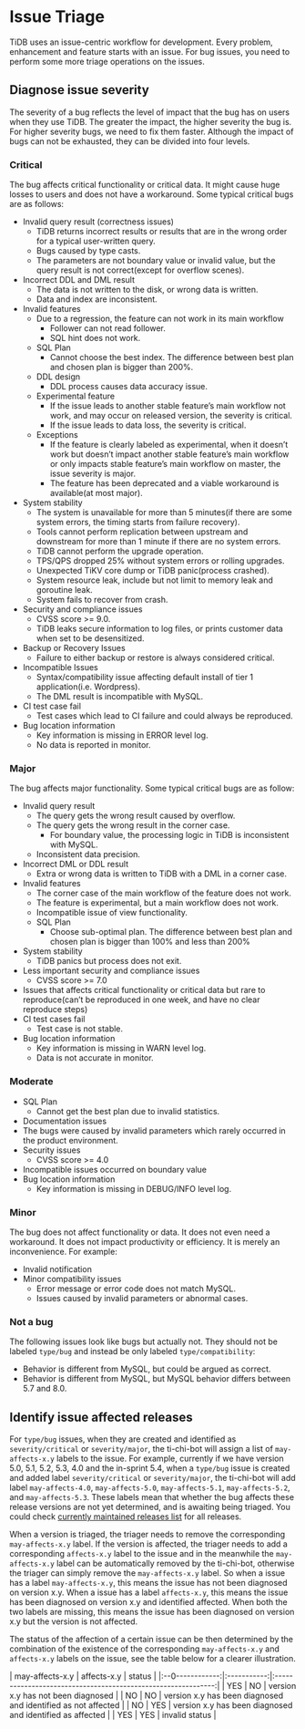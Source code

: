 # Issue Triage

TiDB uses an issue-centric workflow for development. Every problem, enhancement and feature starts with an issue. For bug issues, you need to perform some more triage operations on the issues.

## Diagnose issue severity

The severity of a bug reflects the level of impact that the bug has on users when they use TiDB. The greater the impact, the higher severity the bug is. For higher severity bugs, we need to fix them faster. Although the impact of bugs can not be exhausted, they can be divided into four levels.

### Critical

The bug affects critical functionality or critical data. It might cause huge losses to users and does not have a workaround. Some typical critical bugs are as follows:

* Invalid query result (correctness issues)
    * TiDB returns incorrect results or results that are in the wrong order for a typical user-written query.
    * Bugs caused by type casts.
    * The parameters are not boundary value or invalid value, but the query result is not correct(except for overflow scenes).
* Incorrect DDL and DML result
    * The data is not written to the disk, or wrong data is written.
    * Data and index are inconsistent.
* Invalid features
    * Due to a regression, the feature can not work in its main workflow
        * Follower can not read follower.
        * SQL hint does not work.
    * SQL Plan
        * Cannot choose the best index. The difference between best plan and chosen plan is bigger than 200%.
    * DDL design
        * DDL process causes data accuracy issue.
    * Experimental feature
        * If the issue leads to another stable feature’s main workflow not work, and may occur on released version, the severity is critical.
        * If the issue leads to data loss, the severity is critical.
    * Exceptions
        * If the feature is clearly labeled as experimental, when it doesn’t work but doesn’t impact another stable feature’s main workflow or only impacts stable feature’s main workflow on master, the issue severity is major.
        * The feature has been deprecated and a viable workaround is available(at most major).
* System stability
    * The system is unavailable for more than 5 minutes(if there are some system errors, the timing starts from failure recovery).
    * Tools cannot perform replication between upstream and downstream for more than 1 minute if there are no system errors.
    * TiDB cannot perform the upgrade operation.
    * TPS/QPS dropped 25% without system errors or rolling upgrades.
    * Unexpected TiKV core dump or TiDB panic(process crashed).
    * System resource leak, include but not limit to memory leak and goroutine leak.
    * System fails to recover from crash.
* Security and compliance issues
    * CVSS score >= 9.0.
    * TiDB leaks secure information to log files, or prints customer data when set to be desensitized.
* Backup or Recovery Issues
    * Failure to either backup or restore is always considered critical.
* Incompatible Issues
    * Syntax/compatibility issue affecting default install of tier 1 application(i.e. Wordpress).
    * The DML result is incompatible with MySQL.
* CI test case fail
    * Test cases which lead to CI failure and could always be reproduced.
* Bug location information
    * Key information is missing in ERROR level log.
    * No data is reported in monitor.

### Major

The bug affects major functionality. Some typical critical bugs are as follow:

* Invalid query result
    * The query gets the wrong result caused by overflow.
    * The query gets the wrong result in the corner case.
        * For boundary value, the processing logic in TiDB is inconsistent with MySQL.
    * Inconsistent data precision.
* Incorrect DML or DDL result
    * Extra or wrong data is written to TiDB with a DML in a corner case.
* Invalid features
    * The corner case of the main workflow of the feature does not work.
    * The feature is experimental, but a main workflow does not work.
    * Incompatible issue of view functionality.
    * SQL Plan
        * Choose sub-optimal plan. The difference between best plan and chosen plan is bigger than 100% and less than 200%
* System stability
    * TiDB panics but process does not exit.
* Less important security and compliance issues
    * CVSS score >= 7.0
* Issues that affects critical functionality or critical data but rare to reproduce(can’t be reproduced in one week, and have no clear reproduce steps)
* CI test cases fail
    * Test case is not stable.
* Bug location information
    * Key information is missing in WARN level log.
    * Data is not accurate in monitor.

### Moderate

* SQL Plan
    * Cannot get the best plan due to invalid statistics.
* Documentation issues
* The bugs were caused by invalid parameters which rarely occurred in the product environment.
* Security issues
    * CVSS score >= 4.0
* Incompatible issues occurred on boundary value
* Bug location information
    * Key information is missing in DEBUG/INFO level log.

### Minor

The bug does not affect functionality or data. It does not even need a workaround. It does not impact productivity or efficiency. It is merely an inconvenience. For example:

* Invalid notification
* Minor compatibility issues
    * Error message or error code does not match MySQL.
    * Issues caused by invalid parameters or abnormal cases.

### Not a bug

The following issues look like bugs but actually not. They should not be labeled `type/bug` and instead be only labeled `type/compatibility`:

* Behavior is different from MySQL, but could be argued as correct.
* Behavior is different from MySQL, but MySQL behavior differs between 5.7 and 8.0.

## Identify issue affected releases

For `type/bug` issues, when they are created and identified as `severity/critical` or `severity/major`, the ti-chi-bot will assign a list of `may-affects-x.y` labels to the issue. For example, currently if we have version 5.0, 5.1, 5.2, 5.3, 4.0 and the in-sprint 5.4, when a `type/bug` issue is created and added label `severity/critical` or `severity/major`, the ti-chi-bot will add label `may-affects-4.0`, `may-affects-5.0`, `may-affects-5.1`, `may-affects-5.2`, and `may-affects-5.3`. These labels mean that whether the bug affects these release versions are not yet determined, and is awaiting being triaged. You could check [currently maintained releases list](https://pingcap.github.io/tidb-dev-guide/project-management/release-train-model.html#what-is-tidb-version-mechanism-under-release-train-model) for all releases.

When a version is triaged, the triager needs to remove the corresponding `may-affects-x.y` label. If the version is affected, the triager needs to add a corresponding `affects-x.y` label to the issue and in the meanwhile the `may-affects-x.y` label can be automatically removed by the ti-chi-bot, otherwise the triager can simply remove the `may-affects-x.y` label. So when a issue has a label `may-affects-x.y`, this means the issue has not been diagnosed on version x.y. When a issue has a label `affects-x.y`, this means the issue has been diagnosed on version x.y and identified affected. When both the two labels are missing, this means the issue has been diagnosed on version x.y but the version is not affected.

The status of the affection of a certain issue can be then determined by the combination of the existence of the corresponding `may-affects-x.y` and `affects-x.y` labels on the issue, see the table below for a clearer illustration.

| may-affects-x.y | affects-x.y |                         status                                |
|:--0------------:|:-----------:|:-------------------------------------------------------------:|
|     YES         |    NO       | version x.y has not been diagnosed                            |
|     NO          |    NO       | version x.y has been diagnosed and identified as not affected |
|     NO          |    YES      | version x.y has been diagnosed and identified as affected     |
|     YES         |    YES      | invalid status                                                |
